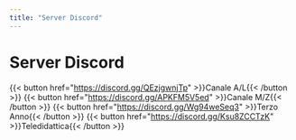 ```yaml
---
title: "Server Discord"
---
```

# Server Discord

{{< button href="https://discord.gg/QEzjgwnjTp" >}}Canale A/L{{< /button >}}
{{< button href="https://discord.gg/APKFM5V5ed" >}}Canale M/Z{{< /button >}}
{{< button href="https://discord.gg/Wg94weSeq3" >}}Terzo Anno{{< /button >}}
{{< button href="https://discord.gg/Ksu8ZCCTzK" >}}Teledidattica{{< /button >}}